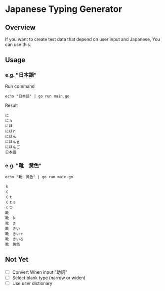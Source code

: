 Japanese Typing Generator
====================================

Overview
------------------------------------

If you want to create test data that depend on user input and Japanese, You can use this.


Usage
------------------------------------

### e.g. "日本語"

Run command

```
echo "日本語" | go run main.go
```

Result

```
に
にｈ
にほ
にほｎ
にほん
にほんｇ
にほんご
日本語
```


### e.g. "靴　黄色"

```
echo "靴　黄色" | go run main.go
```

```
ｋ
く
くｔ
くｔｓ
くつ
靴
靴　ｋ
靴　き
靴　きい
靴　きいｒ
靴　きいろ
靴　黄色
```


Not Yet
----------------------------------------

- [ ] Convert When input "助詞"
- [ ] Select blank type (narrow or widen)
- [ ] Use user dictionary

